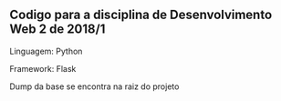 ## Codigo para a disciplina de Desenvolvimento Web 2 de 2018/1

Linguagem: Python

Framework: Flask

Dump da base se encontra na raiz do projeto
